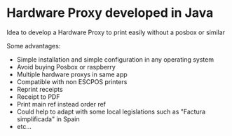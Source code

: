 Hardware Proxy developed in Java
=============================

Idea to develop a Hardware Proxy to print easily without a posbox or similar

Some advantages:

* Simple installation and simple configuration in any operating system
* Avoid buying Posbox or raspberry
* Multiple hardware proxys in same app
* Compatible with non ESCPOS printers
* Reprint receipts
* Receipt to PDF
* Print main ref instead order ref
* Could help to adapt with some local legislations such as "Factura simplificada" in Spain
* etc...
